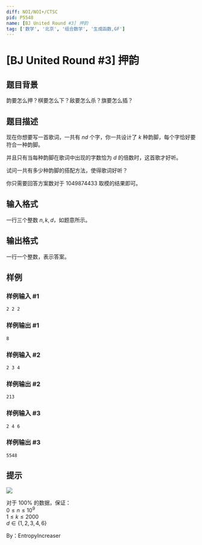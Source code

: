 ```yaml
---
diff: NOI/NOI+/CTSC
pid: P5548
name: [BJ United Round #3] 押韵
tag: ['数学', '北京', '组合数学', '生成函数,GF']
---
```

# [BJ United Round #3] 押韵
## 题目背景

韵要怎么押？棋要怎么下？敌要怎么杀？旗要怎么插？
## 题目描述

现在你想要写一首歌词，一共有 $nd$ 个字，你一共设计了 $k$ 种韵脚，每个字恰好要符合一种韵脚。  

并且只有当每种韵脚在歌词中出现的字数恰为 $d$ 的倍数时，这首歌才好听。

试问一共有多少种韵脚的搭配方法，使得歌词好听？

你只需要回答方案数对于 $1049874433$ 取模的结果即可。
## 输入格式

一行三个整数 $n,k,d$，如题意所示。
## 输出格式

一行一个整数，表示答案。
## 样例

### 样例输入 #1
```
2 2 2
```
### 样例输出 #1
```
8
```
### 样例输入 #2
```
2 3 4
```
### 样例输出 #2
```
213
```
### 样例输入 #3
```
2 4 6
```
### 样例输出 #3
```
5548
```
## 提示

![](https://i.niupic.com/images/2019/09/08/_49.png)  

对于 $100\%$ 的数据，保证：  
$0 \le n \le 10^9$  
$1\le k \le 2000$  
$d\in \{ 1,2,3,4,6 \}$

By：EntropyIncreaser
